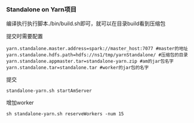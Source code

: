 ### Standalone on Yarn项目

编译执行执行脚本./bin/build.sh即可，就可以在目录build看到压缩包

提交时需要配置
```
yarn.standalone.master.address=spark://master_host:7077 #master的地址
yarn.standalone.hdfs.path=hdfs://ns1/tmp/yarnStandalone/ #压缩包的目录
yarn.standalone.appmaster.tar=standalone-yarn.zip #am的jar包名字
yarn.standalone.tar=standalone.tar #worker的jar包的名字
```
提交
```
standalone-yarn.sh startAmServer
```

增加worker
```
sh standalone-yarn.sh reserveWorkers -num 15
```
